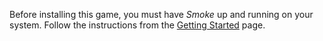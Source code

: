 Before installing this game, you must have *Smoke* up and running on your system.  Follow the instructions from the [Getting Started](../../getting-started/) page.